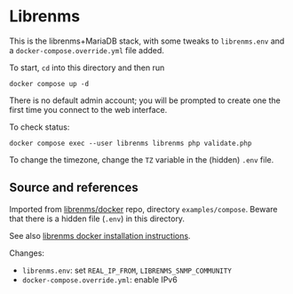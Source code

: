 # Librenms

This is the librenms+MariaDB stack, with some tweaks to `librenms.env` and a
`docker-compose.override.yml` file added.

To start, `cd` into this directory and then run

```
docker compose up -d
```

There is no default admin account; you will be prompted to create one the
first time you connect to the web interface.

To check status:

```
docker compose exec --user librenms librenms php validate.php
```

To change the timezone, change the `TZ` variable in the (hidden) `.env`
file.

## Source and references

Imported from [librenms/docker](https://github.com/librenms/docker) repo,
directory `examples/compose`.  Beware that there is a hidden file (`.env`)
in this directory.

See also [librenms docker
installation instructions](https://docs.librenms.org/Installation/Docker/).

Changes:
* `librenms.env`: set `REAL_IP_FROM`, `LIBRENMS_SNMP_COMMUNITY`
* `docker-compose.override.yml`: enable IPv6
